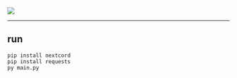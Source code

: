 <img src="https://capsule-render.vercel.app/api?type=wave&height=300&color=auto&text=%20ilv&textBg=false&animation=blinking&fontSize=100&rotate=-1"/>


<hr></hr>

## run
`pip install nextcord`<br>
`pip install requests `<br>
`py main.py `

